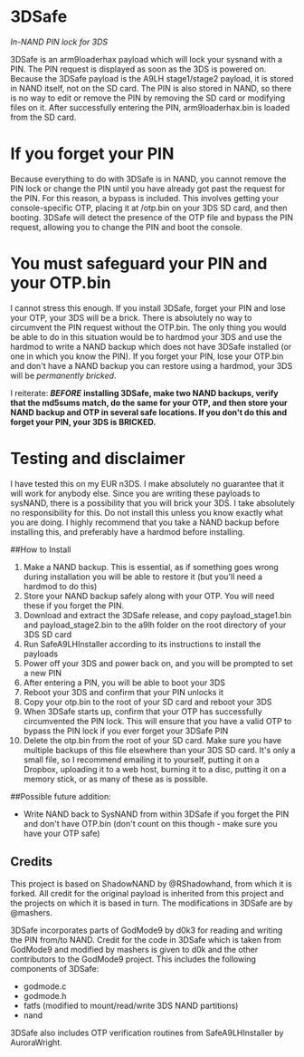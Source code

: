 # 3DSafe
*In-NAND PIN lock for 3DS*

3DSafe is an arm9loaderhax payload which will lock your sysnand with a PIN. The PIN request is displayed as soon as the 3DS is powered on. Because the 3DSafe payload is the A9LH stage1/stage2 payload, it is stored in NAND itself, not on the SD card. The PIN is also stored in NAND, so there is no way to edit or remove the PIN by removing the SD card or modifying files on it. After successfully entering the PIN, arm9loaderhax.bin is loaded from the SD card.

# If you forget your PIN
Because everything to do with 3DSafe is in NAND, you cannot remove the PIN lock or change the PIN until you have already got past the request for the PIN. For this reason, a bypass is included. This involves getting your console-specific OTP, placing it at /otp.bin on your 3DS SD card, and then booting. 3DSafe will detect the presence of the OTP file and bypass the PIN request, allowing you to change the PIN and boot the console.

# You must safeguard your PIN and your OTP.bin
I cannot stress this enough. If you install 3DSafe, forget your PIN and lose your OTP, your 3DS will be a brick. There is absolutely no way to circumvent the PIN request without the OTP.bin. The only thing you would be able to do in this situation would be to hardmod your 3DS and use the hardmod to write a NAND backup which does not have 3DSafe installed (or one in which you know the PIN). If you forget your PIN, lose your OTP.bin and don't have a NAND backup you can restore using a hardmod, your 3DS will be *permanently bricked*.

I reiterate: ***BEFORE*** **installing 3DSafe, make two NAND backups, verify that the md5sums match, do the same for your OTP, and then store your NAND backup and OTP in several safe locations. If you don't do this and forget your PIN, your 3DS is BRICKED.**

# Testing and disclaimer
I have tested this on my EUR n3DS. I make absolutely no guarantee that it will work for anybody else. Since you are writing these payloads to sysNAND, there is a possibility that you will brick your 3DS. I take absolutely no responsibility for this. Do not install this unless you know exactly what you are doing. I highly recommend that you take a NAND backup before installing this, and preferably have a hardmod before installing.

##How to Install
1. Make a NAND backup. This is essential, as if something goes wrong during installation you will be able to restore it (but you'll need a hardmod to do this)
2. Store your NAND backup safely along with your OTP. You will need these if you forget the PIN.
3. Download and extract the 3DSafe release, and copy payload_stage1.bin and payload_stage2.bin to the a9lh folder on the root directory of your 3DS SD card
4. Run SafeA9LHInstaller according to its instructions to install the payloads
5. Power off your 3DS and power back on, and you will be prompted to set a new PIN
6. After entering a PIN, you will be able to boot your 3DS
7. Reboot your 3DS and confirm that your PIN unlocks it
8. Copy your otp.bin to the root of your SD card and reboot your 3DS
9. When 3DSafe starts up, confirm that your OTP has successfully circumvented the PIN lock. This will ensure that you have a valid OTP to bypass the PIN lock if you ever forget your 3DSafe PIN
10. Delete the otp.bin from the root of your SD card. Make sure you have multiple backups of this file elsewhere than your 3DS SD card. It's only a small file, so I recommend emailing it to yourself, putting it on a Dropbox, uploading it to a web host, burning it to a disc, putting it on a memory stick, or as many of these as is possible.

##Possible future addition:

* Write NAND back to SysNAND from within 3DSafe if you forget the PIN and don't have OTP.bin (don't count on this though - make sure you have your OTP safe)

## Credits

This project is based on ShadowNAND by @RShadowhand, from which it is forked. All credit for the original payload is inherited from this project and the projects on which it is based in turn. The modifications in 3DSafe are by @mashers.

3DSafe incorporates parts of GodMode9 by d0k3 for reading and writing the PIN from/to NAND. Credit for the code in 3DSafe which is taken from GodMode9 and modified by mashers is given to d0k and the other contributors to the GodMode9 project. This includes the following components of 3DSafe:
* godmode.c
* godmode.h
* fatfs (modified to mount/read/write 3DS NAND partitions)
* nand

3DSafe also includes OTP verification routines from SafeA9LHInstaller by AuroraWright.
